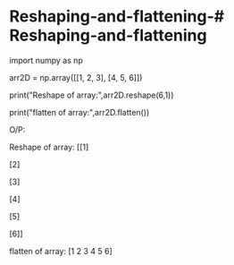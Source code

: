 # Reshaping-and-flattening-# Reshaping-and-flattening
import numpy as np

arr2D = np.array([[1, 2, 3], [4, 5, 6]])

print("Reshape of array:",arr2D.reshape(6,1))

print("flatten of array:",arr2D.flatten())

O/P:

Reshape of array: [[1]

[2]

[3]

[4]

[5]

[6]]

flatten of array: [1 2 3 4 5 6]
